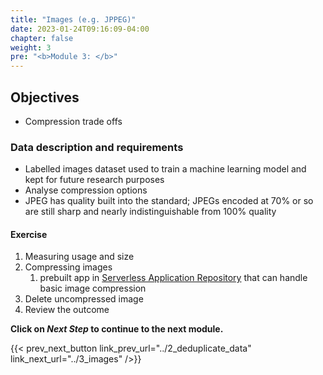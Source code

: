 ```yaml
---
title: "Images (e.g. JPPEG)"
date: 2023-01-24T09:16:09-04:00
chapter: false
weight: 3
pre: "<b>Module 3: </b>"
---
```


## Objectives

* Compression trade offs

### Data description and requirements

* Labelled images dataset used to train a machine learning model and kept for future research purposes
* Analyse compression options
* JPEG has quality built into the standard; JPEGs encoded at 70% or so are still sharp and nearly indistinguishable from 100% quality

#### Exercise

1. Measuring usage and size
2. Compressing images
    1. prebuilt app in [Serverless Application Repository](https://eu-central-1.console.aws.amazon.com/lambda/home?region=eu-central-1#/create/app?applicationId=arn:aws:serverlessrepo:us-east-1:233054207705:applications/compress) that can handle basic image compression
3. Delete uncompressed image
4. Review the outcome


**Click on *Next Step* to continue to the next module.**

{{< prev_next_button link_prev_url="../2_deduplicate_data" link_next_url="../3_images" />}}

